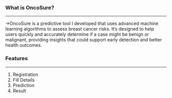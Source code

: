 ### What is OncoSure?
***
->OncoSure is a predictive tool I developed that uses advanced machine learning algorithms to assess breast cancer risks. It’s designed to help users quickly and accurately determine if a case might be benign or malignant, providing insights that could support early detection and better health outcomes.

###  Features

***
  1. Registration
  2. Fill Details
  3. Prediction
  4. Result



